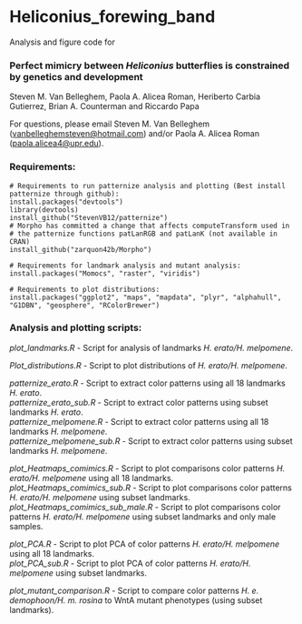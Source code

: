 # Heliconius_forewing_band

Analysis and figure code for


### Perfect mimicry between <i>Heliconius</i> butterflies is constrained by genetics and development

Steven M. Van Belleghem, Paola A. Alicea Roman, Heriberto Carbia Gutierrez, Brian A. Counterman and Riccardo Papa


For questions, please email Steven M. Van Belleghem (vanbelleghemsteven@hotmail.com) and/or Paola A. Alicea Roman (paola.alicea4@upr.edu).


### Requirements:
````
# Requirements to run patternize analysis and plotting (Best install patternize through github):
install.packages("devtools")
library(devtools)
install_github("StevenVB12/patternize")
# Morpho has committed a change that affects computeTransform used in
# the patternize functions patLanRGB and patLanK (not available in CRAN)
install_github("zarquon42b/Morpho")

# Requirements for landmark analysis and mutant analysis:
install.packages("Momocs", "raster", "viridis")

# Requirements to plot distributions:
install.packages("ggplot2", "maps", "mapdata", "plyr", "alphahull", "G1DBN", "geosphere", "RColorBrewer")
````

### Analysis and plotting scripts:

<i>plot_landmarks.R</i> - Script for analysis of landmarks <i>H. erato/H. melpomene</i>.

<i>Plot_distributions.R</i> - Script to plot distributions of <i>H. erato/H. melpomene</i>.

<i>patternize_erato.R</i> - Script to extract color patterns using all 18 landmarks <i>H. erato</i>.<br/>
<i>patternize_erato_sub.R</i> - Script to extract color patterns using subset landmarks <i>H. erato</i>.<br/>
<i>patternize_melpomene.R</i> - Script to extract color patterns using all 18 landmarks <i>H. melpomene</i>.<br/>
<i>patternize_melpomene_sub.R</i> - Script to extract color patterns using subset landmarks <i>H. melpomene</i>.<br/>

<i>plot_Heatmaps_comimics.R</i> - Script to plot comparisons color patterns <i>H. erato/H. melpomene</i> using all 18 landmarks.<br/>
<i>plot_Heatmaps_comimics_sub.R</i> - Script to plot comparisons color patterns <i>H. erato/H. melpomene</i> using subset landmarks.<br/>
<i>plot_Heatmaps_comimics_sub_male.R</i> - Script to plot comparisons color patterns <i>H. erato/H. melpomene</i> using subset landmarks and only male samples.<br/>

<i>plot_PCA.R</i> - Script to plot PCA of color patterns <i>H. erato/H. melpomene</i> using all 18 landmarks.<br/>
<i>plot_PCA_sub.R</i> - Script to plot PCA of color patterns <i>H. erato/H. melpomene</i> using subset landmarks.<br/>

<i>plot_mutant_comparison.R</i> - Script to compare color patterns <i>H. e. demophoon/H. m. rosina</i> to WntA mutant phenotypes (using subset landmarks).


